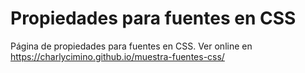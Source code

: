 # Propiedades para fuentes en CSS

Página de propiedades para fuentes en CSS. Ver online en https://charlycimino.github.io/muestra-fuentes-css/